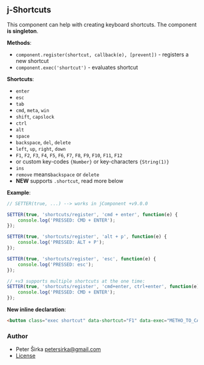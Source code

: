 ## j-Shortcuts

This component can help with creating keyboard shortcuts. The component __is singleton__.

__Methods__:
- `component.register(shortcut, callback(e), [prevent])` - registers a new shortcut
- `component.exec('shortcut')` - evaluates shortcut

__Shortcuts__:
- `enter`
- `esc`
- `tab`
- `cmd`, `meta`, `win`
- `shift`, `capslock`
- `ctrl`
- `alt`
- `space`
- `backspace`, `del`, `delete`
- `left`, `up`, `right`, `down`
- `F1`, `F2`, `F3`, `F4`, `F5`, `F6`, `F7`, `F8`, `F9`, `F10`, `F11`, `F12`
- or custom key-codes `{Number}` or key-characters `{String(1)}`
- `ins`
- `remove` means`backspace` or `delete`
- __NEW__ supports `.shortcut`, read more below

__Example__:

```javascript
// SETTER(true, ...) --> works in jComponent +v9.0.0

SETTER(true, 'shortcuts/register', 'cmd + enter', function(e) {
    console.log('PRESSED: CMD + ENTER');
});

SETTER(true, 'shortcuts/register', 'alt + p', function(e) {
    console.log('PRESSED: ALT + P');
});

SETTER(true, 'shortcuts/register', 'esc', function(e) {
    console.log('PRESSED: esc');
});

// +v3 supports multiple shortcuts at the one time:
SETTER(true, 'shortcuts/register', 'cmd+enter, ctrl+enter', function(e) {
    console.log('PRESSED: CMD + ENTER');
});
```

__New inline declaration__:

```html
<button class="exec shortcut" data-shortcut="F1" data-exec="METHO_TO_CALL">Help</button>
```

### Author

- Peter Širka <petersirka@gmail.com>
- [License](https://www.totaljs.com/license/)